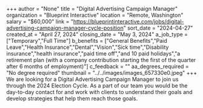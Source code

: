 +++
author = "None"
title = "Digital Advertising Campaign Manager"
organization = "Blueprint Interactive"
location = "Remote, Washington"
salary = "$60,000"
link = "https://blueprintinteractive.com/jobs/digital-advertising-campaign-manager-cycle-position"
sort_date = "2024-04-27"
created_at = "April 27, 2024"
closing_date = "May 3, 2024"
a_job_type = ["Temporary","Full Time"]
b_benefits = ["General Benefits","Paid Leave","Health Insurance","Dental","Vision","Sick time","Disability insurance","health insurance","paid time off","and 10 paid holidays","a retirement plan (with a company contribution starting the first of the quarter after 6 months of employment)"]
c_feedback = ""
aa_degrees_required = "No degree required"
thumbnail = "../../images/images_657330e0.jpeg"
+++
We are looking for a Digital Advertising Campaign Manager to join us through the 2024 Election Cycle. As a part of our team you would be the day-to-day contact for and work with clients to understand their goals and develop strategies that help them reach those goals.

